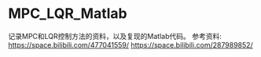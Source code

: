 # MPC_LQR_Matlab
记录MPC和LQR控制方法的资料，以及复现的Matlab代码。
参考资料:
https://space.bilibili.com/477041559/
https://space.bilibili.com/287989852/
